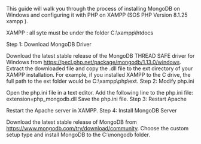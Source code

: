 This guide will walk you through the process of installing MongoDB on Windows and configuring it with PHP on XAMPP (SOS PHP Version 8.1.25 xampp ).

XAMPP : all syte must be under the folder C:\xampp\htdocs

Step 1: Download MongoDB Driver

Download the latest stable release of the MongoDB THREAD SAFE driver for Windows from https://pecl.php.net/package/mongodb/1.13.0/windows.
Extract the downloaded file and copy the .dll file to the ext directory of your XAMPP installation. For example, if you installed XAMPP to the C drive, the full path to the ext folder would be C:\xampp\php\ext.
Step 2: Modify php.ini

Open the php.ini file in a text editor.
Add the following line to the php.ini file:
extension=php_mongodb.dll
Save the php.ini file.
Step 3: Restart Apache

Restart the Apache server in XAMPP.
Step 4: Install MongoDB Server

Download the latest stable release of MongoDB from https://www.mongodb.com/try/download/community.
Choose the custom setup type and install MongoDB to the C:\mongodb folder.

